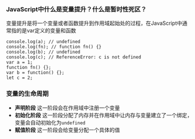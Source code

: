 ### JavaScript中什么是变量提升？什么是暂时性死区？
变量提升是将一个变量或者函数提升到作用域起始处的过程，在JavaScript中通常指的是var定义的变量和函数
```
console.log(a); // undefined
console.log(fn); // function fn() {}
console.log(b); // undefined
console.log(c); // ReferenceError: c is not defined
var a = 1;
function fn() {};
var b = function() {};
let c = 2;
```

### 变量的生命周期
- **声明阶段**   这一阶段会在作用域中注册一个变量
- **初始化阶段** 这一阶段分配了内存并在作用域中让内存与变量建立了一个绑定，变量会自动初始化为`undefined`
- **赋值阶段**   这一阶段会给变量分配一个具体的值